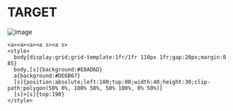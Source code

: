 # TARGET

![image](https://github.com/user-attachments/assets/5f9ad4db-9151-483f-8791-2b1f2512b117)

```
<a><a><a><a s><a s>
<style>
  body{display:grid;grid-template:1fr/1fr 110px 1fr;gap:20px;margin:0 85}
  body,[s]{background:#E8AD6D}
  a{background:#DE6B67}
  [s]{position:absolute;left:180;top:80;width:40;height:30;clip-path:polygon(50% 0%, 100% 50%, 50% 100%, 0% 50%)}
  [s]+[s]{top:190}
</style>
```
